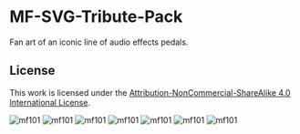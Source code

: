 # MF-SVG-Tribute-Pack
Fan art of an iconic line of audio effects pedals.

## License

This work is licensed under the [Attribution-NonCommercial-ShareAlike 4.0 International License](https://creativecommons.org/licenses/by-nc-sa/4.0/).

![mf101](https://SVG-Effects-Pedals.github.io/Moogerfooger-SVG-Tribute-Pack/mf101.svg)
![mf101](https://SVG-Effects-Pedals.github.io/Moogerfooger-SVG-Tribute-Pack/mf102.svg)
![mf101](https://SVG-Effects-Pedals.github.io/Moogerfooger-SVG-Tribute-Pack/mf103.svg)
![mf101](https://SVG-Effects-Pedals.github.io/Moogerfooger-SVG-Tribute-Pack/mf104m.svg)
![mf101](https://SVG-Effects-Pedals.github.io/Moogerfooger-SVG-Tribute-Pack/mf105.svg)
![mf101](https://SVG-Effects-Pedals.github.io/Moogerfooger-SVG-Tribute-Pack/mf107.svg)
![mf101](https://SVG-Effects-Pedals.github.io/Moogerfooger-SVG-Tribute-Pack/mf108.svg)
